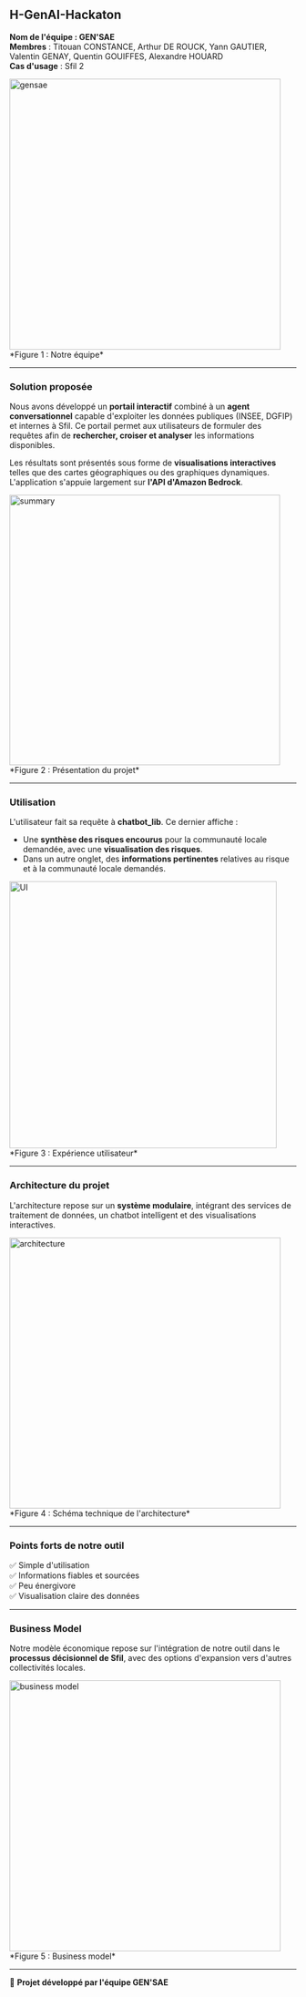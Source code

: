 ## H-GenAI-Hackaton

**Nom de l'équipe : GEN'SAE**  
**Membres** : Titouan CONSTANCE, Arthur DE ROUCK, Yann GAUTIER, Valentin GENAY, Quentin GOUIFFES, Alexandre HOUARD  
**Cas d'usage** : Sfil 2  

<img width="476" alt="gensae" src="https://github.com/user-attachments/assets/8cbdcdde-d118-4bda-b0bf-b828777786eb" />  
*Figure 1 : Notre équipe*  

---

### Solution proposée
Nous avons développé un **portail interactif** combiné à un **agent conversationnel** capable d'exploiter les données publiques (INSEE, DGFIP) et internes à Sfil. Ce portail permet aux utilisateurs de formuler des requêtes afin de **rechercher, croiser et analyser** les informations disponibles.  

Les résultats sont présentés sous forme de **visualisations interactives** telles que des cartes géographiques ou des graphiques dynamiques. L'application s'appuie largement sur **l'API d'Amazon Bedrock**.  

<img width="475" alt="summary" src="https://github.com/user-attachments/assets/c94ac7f4-18e0-4aa6-87e0-fec4a76c0d64" />  
*Figure 2 : Présentation du projet*  

---

### Utilisation
L'utilisateur fait sa requête à **chatbot_lib**. Ce dernier affiche :  
- Une **synthèse des risques encourus** pour la communauté locale demandée, avec une **visualisation des risques**.  
- Dans un autre onglet, des **informations pertinentes** relatives au risque et à la communauté locale demandés.  

<img width="469" alt="UI" src="https://github.com/user-attachments/assets/90155296-043c-4bcc-8d6b-4e9067389e57" />  
*Figure 3 : Expérience utilisateur*  

---

### Architecture du projet
L'architecture repose sur un **système modulaire**, intégrant des services de traitement de données, un chatbot intelligent et des visualisations interactives.  

<img width="476" alt="architecture" src="https://github.com/user-attachments/assets/a5bcaea0-a111-47a3-b141-a2b1b23d2c73" />  
*Figure 4 : Schéma technique de l'architecture*  

---

### Points forts de notre outil
✅ Simple d'utilisation  
✅ Informations fiables et sourcées  
✅ Peu énergivore  
✅ Visualisation claire des données  

---

### Business Model
Notre modèle économique repose sur l'intégration de notre outil dans le **processus décisionnel de Sfil**, avec des options d'expansion vers d'autres collectivités locales.  

<img width="476" alt="business model" src="https://github.com/user-attachments/assets/3e3239c1-1d80-40cb-b5cb-2bd10e15ce55" />  
*Figure 5 : Business model*  

---

📌 **Projet développé par l'équipe GEN'SAE**

